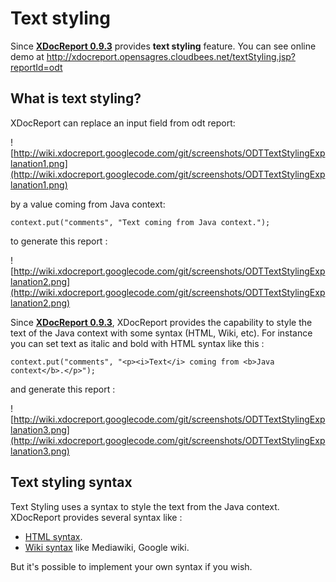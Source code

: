 # Text styling #

Since **[XDocReport 0.9.3](XDocReport093.md)** provides **text styling** feature. You can see online demo at http://xdocreport.opensagres.cloudbees.net/textStyling.jsp?reportId=odt

## What is text styling? ##

XDocReport can replace an input field from odt report:

![http://wiki.xdocreport.googlecode.com/git/screenshots/ODTTextStylingExplanation1.png](http://wiki.xdocreport.googlecode.com/git/screenshots/ODTTextStylingExplanation1.png)

by a value coming from Java context:

```
context.put("comments", "Text coming from Java context.");
```

to generate this report :

![http://wiki.xdocreport.googlecode.com/git/screenshots/ODTTextStylingExplanation2.png](http://wiki.xdocreport.googlecode.com/git/screenshots/ODTTextStylingExplanation2.png)

Since **[XDocReport 0.9.3](XDocReport093.md)**, XDocReport  provides the capability to style the text of the Java context with some syntax (HTML, Wiki, etc). For instance you can set text as italic and bold with HTML syntax like this :

```
context.put("comments", "<p><i>Text</i> coming from <b>Java context</b>.</p>");
```

and generate this report :

![http://wiki.xdocreport.googlecode.com/git/screenshots/ODTTextStylingExplanation3.png](http://wiki.xdocreport.googlecode.com/git/screenshots/ODTTextStylingExplanation3.png)

## Text styling syntax ##

Text Styling uses a syntax to style the text from the Java context. XDocReport provides several syntax like :

  * [HTML syntax](ODTReportingJavaMainHTMLTextStyling.md).
  * [Wiki syntax](ODTReportingJavaMainWikiTextStyling.md) like Mediawiki, Google wiki.

But it's possible to implement your own syntax if you wish.